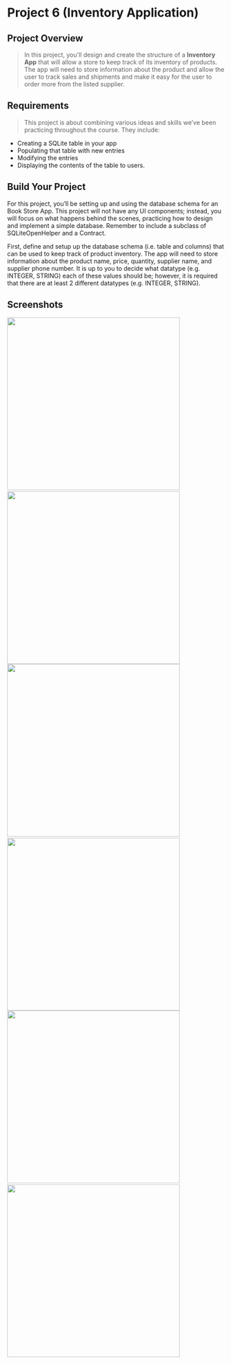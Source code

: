 # Project 6 (Inventory Application)
## Project Overview
> In this project, you'll design and create the structure of a **Inventory App** that will allow a store to keep track of its inventory of products. The app will need to store information about the product and allow the user to track sales and shipments and make it easy for the user to order more from the listed supplier.
 ## Requirements
 >This project is about combining various ideas and skills we’ve been practicing throughout the course. They include:

* Creating a SQLite table in your app
* Populating that table with new entries
* Modifying the entries
* Displaying the contents of the table to users.

 ## Build Your Project
 For this project, you’ll be setting up and using the database schema for an Book Store App. This project will not have any UI components; instead, you will focus on what happens behind the scenes, practicing how to design and implement a simple database. Remember to include a subclass of SQLiteOpenHelper and a Contract.
 
 First, define and setup up the database schema (i.e. table and columns) that can be used to keep track of product inventory. The app will need to store information about the product name, price, quantity, supplier name, and supplier phone number. It is up to you to decide what datatype (e.g. INTEGER, STRING) each of these values should be; however, it is required that there are at least 2 different datatypes (e.g. INTEGER, STRING).
## Screenshots
 <img src="./Screenshots/1.png" width="400" /> &nbsp; 
 <img src="./Screenshots/2.png" width="400" />
 <br>
 <img src="./Screenshots/3.png" width="400" />
 &nbsp;
 <img src="./Screenshots/4.png" width="400" />
  <br>
  <img src="./Screenshots/5.png" width="400" />
  &nbsp;
  <img src="./Screenshots/6.png" width="400" />
